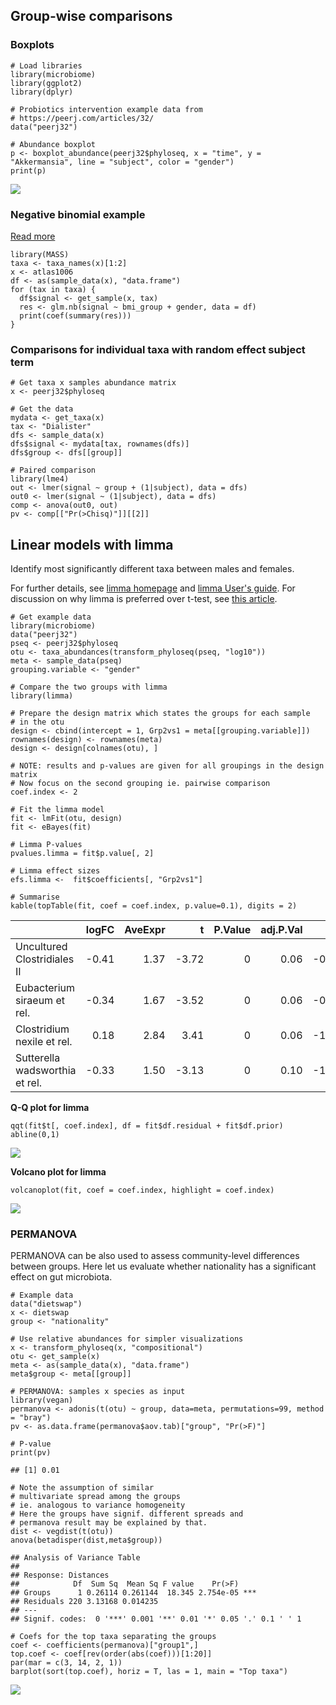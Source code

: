 <!--
  %\VignetteEngine{knitr::rmarkdown}
  %\VignetteIndexEntry{microbiome tutorial - comparisons}
  %\usepackage[utf8]{inputenc}
  %\VignetteEncoding{UTF-8}  
-->
Group-wise comparisons
----------------------

### Boxplots

    # Load libraries
    library(microbiome)
    library(ggplot2)
    library(dplyr)

    # Probiotics intervention example data from
    # https://peerj.com/articles/32/
    data("peerj32")

    # Abundance boxplot
    p <- boxplot_abundance(peerj32$phyloseq, x = "time", y = "Akkermansia", line = "subject", color = "gender")
    print(p)

![](figure/boxplot-example-1.png)

### Negative binomial example

[Read more](http://www.ats.ucla.edu/stat/r/dae/nbreg.htm)

    library(MASS)
    taxa <- taxa_names(x)[1:2]
    x <- atlas1006
    df <- as(sample_data(x), "data.frame")
    for (tax in taxa) {
      df$signal <- get_sample(x, tax)
      res <- glm.nb(signal ~ bmi_group + gender, data = df)
      print(coef(summary(res)))
    }

### Comparisons for individual taxa with random effect subject term

    # Get taxa x samples abundance matrix
    x <- peerj32$phyloseq

    # Get the data
    mydata <- get_taxa(x)
    tax <- "Dialister"
    dfs <- sample_data(x)
    dfs$signal <- mydata[tax, rownames(dfs)]
    dfs$group <- dfs[[group]]

    # Paired comparison
    library(lme4)
    out <- lmer(signal ~ group + (1|subject), data = dfs)
    out0 <- lmer(signal ~ (1|subject), data = dfs)
    comp <- anova(out0, out)
    pv <- comp[["Pr(>Chisq)"]][[2]]

Linear models with limma
------------------------

Identify most significantly different taxa between males and females.

For further details, see [limma
homepage](http://bioinf.wehi.edu.au/limma/) and [limma User's
guide](http://www.lcg.unam.mx/~lcollado/R/resources/limma-usersguide.pdf).
For discussion on why limma is preferred over t-test, see [this
article](http://www.plosone.org/article/info:doi/10.1371/journal.pone.0012336).

    # Get example data
    library(microbiome)
    data("peerj32")
    pseq <- peerj32$phyloseq
    otu <- taxa_abundances(transform_phyloseq(pseq, "log10"))
    meta <- sample_data(pseq)
    grouping.variable <- "gender" 

    # Compare the two groups with limma
    library(limma)

    # Prepare the design matrix which states the groups for each sample
    # in the otu
    design <- cbind(intercept = 1, Grp2vs1 = meta[[grouping.variable]])
    rownames(design) <- rownames(meta)
    design <- design[colnames(otu), ]

    # NOTE: results and p-values are given for all groupings in the design matrix
    # Now focus on the second grouping ie. pairwise comparison
    coef.index <- 2
         
    # Fit the limma model
    fit <- lmFit(otu, design)
    fit <- eBayes(fit)

    # Limma P-values
    pvalues.limma = fit$p.value[, 2]

    # Limma effect sizes
    efs.limma <-  fit$coefficients[, "Grp2vs1"]

    # Summarise 
    kable(topTable(fit, coef = coef.index, p.value=0.1), digits = 2)

<table>
<thead>
<tr class="header">
<th></th>
<th align="right">logFC</th>
<th align="right">AveExpr</th>
<th align="right">t</th>
<th align="right">P.Value</th>
<th align="right">adj.P.Val</th>
<th align="right">B</th>
</tr>
</thead>
<tbody>
<tr class="odd">
<td>Uncultured Clostridiales II</td>
<td align="right">-0.41</td>
<td align="right">1.37</td>
<td align="right">-3.72</td>
<td align="right">0</td>
<td align="right">0.06</td>
<td align="right">-0.24</td>
</tr>
<tr class="even">
<td>Eubacterium siraeum et rel.</td>
<td align="right">-0.34</td>
<td align="right">1.67</td>
<td align="right">-3.52</td>
<td align="right">0</td>
<td align="right">0.06</td>
<td align="right">-0.77</td>
</tr>
<tr class="odd">
<td>Clostridium nexile et rel.</td>
<td align="right">0.18</td>
<td align="right">2.84</td>
<td align="right">3.41</td>
<td align="right">0</td>
<td align="right">0.06</td>
<td align="right">-1.04</td>
</tr>
<tr class="even">
<td>Sutterella wadsworthia et rel.</td>
<td align="right">-0.33</td>
<td align="right">1.50</td>
<td align="right">-3.13</td>
<td align="right">0</td>
<td align="right">0.10</td>
<td align="right">-1.74</td>
</tr>
</tbody>
</table>

**Q-Q plot for limma**

    qqt(fit$t[, coef.index], df = fit$df.residual + fit$df.prior)
    abline(0,1)

![](figure/limma-qq-1.png)

**Volcano plot for limma**

    volcanoplot(fit, coef = coef.index, highlight = coef.index)

![](figure/limma-volcano-1.png)

### PERMANOVA

PERMANOVA can be also used to assess community-level differences between
groups. Here let us evaluate whether nationality has a significant
effect on gut microbiota.

    # Example data
    data("dietswap")
    x <- dietswap
    group <- "nationality"

    # Use relative abundances for simpler visualizations
    x <- transform_phyloseq(x, "compositional")
    otu <- get_sample(x)
    meta <- as(sample_data(x), "data.frame")
    meta$group <- meta[[group]]

    # PERMANOVA: samples x species as input
    library(vegan)
    permanova <- adonis(t(otu) ~ group, data=meta, permutations=99, method = "bray")
    pv <- as.data.frame(permanova$aov.tab)["group", "Pr(>F)"]

    # P-value
    print(pv)

    ## [1] 0.01

    # Note the assumption of similar
    # multivariate spread among the groups
    # ie. analogous to variance homogeneity
    # Here the groups have signif. different spreads and
    # permanova result may be explained by that.
    dist <- vegdist(t(otu))
    anova(betadisper(dist,meta$group))

    ## Analysis of Variance Table
    ## 
    ## Response: Distances
    ##            Df  Sum Sq  Mean Sq F value    Pr(>F)    
    ## Groups      1 0.26114 0.261144  18.345 2.754e-05 ***
    ## Residuals 220 3.13168 0.014235                      
    ## ---
    ## Signif. codes:  0 '***' 0.001 '**' 0.01 '*' 0.05 '.' 0.1 ' ' 1

    # Coefs for the top taxa separating the groups
    coef <- coefficients(permanova)["group1",]
    top.coef <- coef[rev(order(abs(coef)))[1:20]]
    par(mar = c(3, 14, 2, 1))
    barplot(sort(top.coef), horiz = T, las = 1, main = "Top taxa")

![](Comparisons_files/figure-markdown_strict/comparisons-permanova-1.png)
